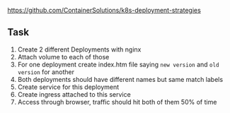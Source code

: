 https://github.com/ContainerSolutions/k8s-deployment-strategies


## Task

1. Create 2 different Deployments with nginx
2. Attach volume to each of those
3. For one deployment create index.htm file saying `new version` and `old version` for another
4. Both deployments should have different names but same match labels
5. Create service for this deployment
6. Create ingress attached to this service
7. Access through browser, traffic should hit both of them 50% of time

